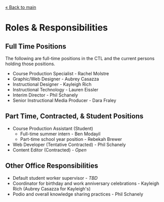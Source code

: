 [&laquo; Back to main](../README.md)

Roles &amp; Responsibilities
============================

Full Time Positions
-------------------

The following are full-time positions in the CTL and the current persons holding those positions.

* Course Production Specialist - Rachel Molstre
* Graphic/Web Designer - Aubrey Casazza
* Instructional Designer - Kayleigh Rich
* Instructional Technology - Lauren Eissler
* Interim Director - Phil Schanely
* Senior Instructional Media Producer - Dara Fraley

Part Time, Contracted, &amp; Student Positions
------------------------------------
* Course Production Assistant (Student)
  * Full-time summer intern - Ben Modayil
  * Part-time school year position - Rebekah Brewer
* Web Developer (Tentative Contracted) - Phil Schanely
* Content Editor (Contracted) - *Open*

Other Office Responsibilities
-----------------------
* Default student worker supervisor - *TBD*
* Coordinator for birthday and work anniversary celebrations - Kayleigh Rich (Aubrey Casazza for Kayleigh's)
* Podio and overall knowledge sharing practices - Phil Schanely
